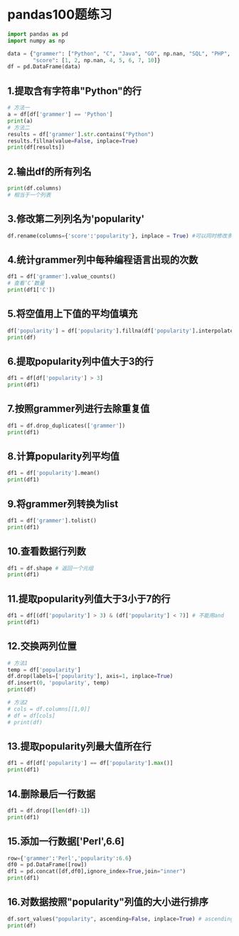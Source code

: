 # pandas100题练习

```python
import pandas as pd
import numpy as np

data = {"grammer": ["Python", "C", "Java", "GO", np.nan, "SQL", "PHP", "Python"],
        "score": [1, 2, np.nan, 4, 5, 6, 7, 10]}
df = pd.DataFrame(data)
```



## 1.提取含有字符串"Python"的行

```python
# 方法一
a = df[df['grammer'] == 'Python']
print(a)
# 方法二
results = df['grammer'].str.contains("Python")
results.fillna(value=False, inplace=True)
print(df[results])
```

## 2.输出df的所有列名

```python
print(df.columns)
# 相当于一个列表
```

## 3.修改第二列列名为'popularity'

```python
df.rename(columns={'score':'popularity'}, inplace = True) #可以同时修改多个列表名
```

## 4.统计grammer列中每种编程语言出现的次数

```python
df1 = df['grammer'].value_counts()
# 查看‘C’数量
print(df1['C'])
```

## 5.将空值用上下值的平均值填充

```python
df['popularity'] = df['popularity'].fillna(df['popularity'].interpolate())
print(df)
```

## 6.提取popularity列中值大于3的行

```python
df1 = df[df['popularity'] > 3]
print(df1)
```

## 7.按照grammer列进行去除重复值

```python
df1 = df.drop_duplicates(['grammer'])
print(df1)
```

## 8.计算popularity列平均值

```python
df1 = df['popularity'].mean()
print(df1)
```

## 9.将grammer列转换为list

```python
df1 = df['grammer'].tolist()
print(df1)
```

## 10.查看数据行列数

```python
df1 = df.shape # 返回一个元组
print(df1)
```

## 11.提取popularity列值大于3小于7的行

```python
df1 = df[(df['popularity'] > 3) & (df['popularity'] < 7)] # 不能用and
print(df1)
```

## 12.交换两列位置

```python
# 方法1
temp = df['popularity']
df.drop(labels=['popularity'], axis=1, inplace=True)
df.insert(0, 'popularity', temp)
print(df)

# 方法2
# cols = df.columns[[1,0]]
# df = df[cols]
# print(df)
```

## 13.提取popularity列最大值所在行

```python
df1 = df[df['popularity'] == df['popularity'].max()]
print(df1)
```

## 14.删除最后一行数据

```python
df1 = df.drop([len(df)-1])
print(df1)
```

## 15.添加一行数据['Perl',6.6]

```python
row={'grammer':'Perl','popularity':6.6}
df0 = pd.DataFrame([row])
df1 = pd.concat([df,df0],ignore_index=True,join="inner")
print(df1)
```

## 16.对数据按照"popularity"列值的大小进行排序

```python
df.sort_values("popularity", ascending=False, inplace=True) # ascending=True 代表升序
print(df)
```


